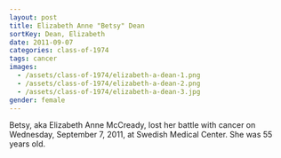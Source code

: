 ```yaml
---
layout: post
title: Elizabeth Anne "Betsy" Dean
sortKey: Dean, Elizabeth
date: 2011-09-07
categories: class-of-1974
tags: cancer
images:
  - /assets/class-of-1974/elizabeth-a-dean-1.png
  - /assets/class-of-1974/elizabeth-a-dean-2.png
  - /assets/class-of-1974/elizabeth-a-dean-3.jpg
gender: female
---
```

Betsy, aka Elizabeth Anne McCready, lost her battle with cancer on Wednesday, September 7, 2011, at Swedish Medical Center. She was 55 years old.
